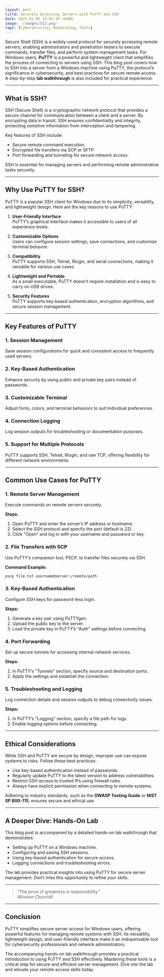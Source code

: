 ```yaml
---
layout: post
title: Securely Accessing Servers with PuTTY and SSH
date: 2025-01-03 15:01:35 +0300
image: '/images/513.png'
tags: [Cybersecurity, Networking, Tools]
---
```


Secure Shell (SSH) is a widely-used protocol for securely accessing remote servers, enabling administrators and penetration testers to execute commands, transfer files, and perform system management tasks. For Windows users, **PuTTY** is a powerful and lightweight client that simplifies the process of connecting to servers using SSH. This blog post covers how to SSH into a server from a Windows machine using PuTTY, the protocol’s significance in cybersecurity, and best practices for secure remote access. A step-by-step **lab walkthrough** is also included for practical experience.

---

## What is SSH?

SSH (Secure Shell) is a cryptographic network protocol that provides a secure channel for communication between a client and a server. By encrypting data in transit, SSH ensures confidentiality and integrity, protecting sensitive information from interception and tampering.

Key features of SSH include:
- Secure remote command execution.  
- Encrypted file transfers via SCP or SFTP.  
- Port forwarding and tunneling for secure network access.  

SSH is essential for managing servers and performing remote administrative tasks securely.

---

## Why Use PuTTY for SSH?

PuTTY is a popular SSH client for Windows due to its simplicity, versatility, and lightweight design. Here are the key reasons to use PuTTY:

1. **User-Friendly Interface**  
   PuTTY’s graphical interface makes it accessible to users of all experience levels.

2. **Customizable Options**  
   Users can configure session settings, save connections, and customize terminal behavior.

3. **Compatibility**  
   PuTTY supports SSH, Telnet, Rlogin, and serial connections, making it versatile for various use cases.

4. **Lightweight and Portable**  
   As a small executable, PuTTY doesn’t require installation and is easy to carry on USB drives.

5. **Security Features**  
   PuTTY supports key-based authentication, encryption algorithms, and secure session management.

---

## Key Features of PuTTY

### 1. **Session Management**
Save session configurations for quick and consistent access to frequently used servers.

### 2. **Key-Based Authentication**
Enhance security by using public and private key pairs instead of passwords.

### 3. **Customizable Terminal**
Adjust fonts, colors, and terminal behaviors to suit individual preferences.

### 4. **Connection Logging**
Log session outputs for troubleshooting or documentation purposes.

### 5. **Support for Multiple Protocols**
PuTTY supports SSH, Telnet, Rlogin, and raw TCP, offering flexibility for different network environments.

---

## Common Use Cases for PuTTY

### 1. **Remote Server Management**
Execute commands on remote servers securely.

**Steps:**
1. Open PuTTY and enter the server’s IP address or hostname.
2. Select the SSH protocol and specify the port (default is 22).
3. Click "Open" and log in with your username and password or key.

### 2. **File Transfers with SCP**
Use PuTTY’s companion tool, PSCP, to transfer files securely via SSH.

**Command Example:**  
```bash
pscp file.txt username@server:/remote/path
```

### 3. **Key-Based Authentication**
Configure SSH keys for password-less login.

**Steps:**
1. Generate a key pair using PuTTYgen.
2. Upload the public key to the server.
3. Load the private key in PuTTY’s "Auth" settings before connecting.

### 4. **Port Forwarding**
Set up secure tunnels for accessing internal network services.

**Steps:**
1. In PuTTY’s "Tunnels" section, specify source and destination ports.
2. Apply the settings and establish the connection.

### 5. **Troubleshooting and Logging**
Log connection details and session outputs to debug connectivity issues.

**Steps:**
1. In PuTTY’s "Logging" section, specify a file path for logs.
2. Enable logging options before connecting.

---

## Ethical Considerations

While SSH and PuTTY are secure by design, improper use can expose systems to risks. Follow these best practices:
- Use key-based authentication instead of passwords.
- Regularly update PuTTY to the latest version to address vulnerabilities.
- Restrict SSH access to trusted IPs using firewall rules.
- Always have explicit permission when connecting to remote systems.

Adhering to industry standards, such as the **OWASP Testing Guide** or **NIST SP 800-115**, ensures secure and ethical use.

---

## A Deeper Dive: Hands-On Lab

This blog post is accompanied by a detailed hands-on lab walkthrough that demonstrates:
- Setting up PuTTY on a Windows machine.
- Configuring and saving SSH sessions.
- Using key-based authentication for secure access.
- Logging connections and troubleshooting errors.

The lab provides practical insights into using PuTTY for secure server management. Don’t miss this opportunity to refine your skills.

---

> "The price of greatness is responsibility."  
> <cite>Winston Churchill</cite>

---

## Conclusion

PuTTY simplifies secure server access for Windows users, offering powerful features for managing remote systems with SSH. Its versatility, lightweight design, and user-friendly interface make it an indispensable tool for cybersecurity professionals and network administrators.

The accompanying hands-on lab walkthrough provides a practical introduction to using PuTTY and SSH effectively. Mastering these tools is a critical step for secure and efficient server management. Dive into the lab and elevate your remote access skills today.
